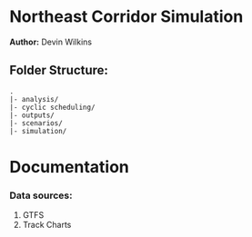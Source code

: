 # Northeast Corridor Simulation
__Author:__ Devin Wilkins

## Folder Structure:
    .
    |- analysis/
    |- cyclic scheduling/
    |- outputs/
    |- scenarios/
    |- simulation/



# Documentation

### __Data sources:__
1. GTFS
2. Track Charts




